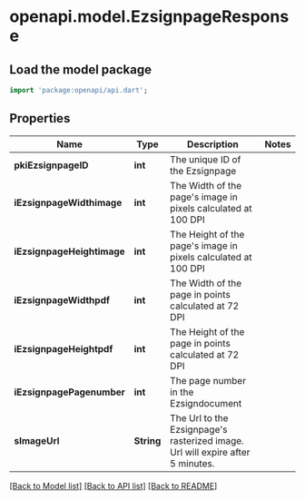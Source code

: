 # openapi.model.EzsignpageResponse

## Load the model package
```dart
import 'package:openapi/api.dart';
```

## Properties
Name | Type | Description | Notes
------------ | ------------- | ------------- | -------------
**pkiEzsignpageID** | **int** | The unique ID of the Ezsignpage | 
**iEzsignpageWidthimage** | **int** | The Width of the page's image in pixels calculated at 100 DPI | 
**iEzsignpageHeightimage** | **int** | The Height of the page's image in pixels calculated at 100 DPI | 
**iEzsignpageWidthpdf** | **int** | The Width of the page in points calculated at 72 DPI | 
**iEzsignpageHeightpdf** | **int** | The Height of the page in points calculated at 72 DPI | 
**iEzsignpagePagenumber** | **int** | The page number in the Ezsigndocument | 
**sImageUrl** | **String** | The Url to the Ezsignpage's rasterized image.  Url will expire after 5 minutes. | 

[[Back to Model list]](../README.md#documentation-for-models) [[Back to API list]](../README.md#documentation-for-api-endpoints) [[Back to README]](../README.md)



